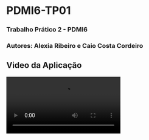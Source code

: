 # PDMI6-TP01
### Trabalho Prático 2 - PDMI6
### Autores: Alexia Ribeiro e Caio Costa Cordeiro
## Video da Aplicação
![video](video.mp4)

